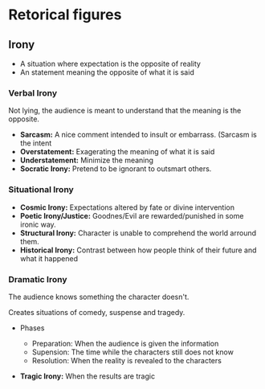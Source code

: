 # Retorical figures


## Irony

- A situation where expectation is the opposite of reality
- An statement meaning the opposite of what it is said


### Verbal Irony

Not lying, the audience is meant to understand that the meaning is the opposite.

- **Sarcasm:** A nice comment intended to insult or embarrass. (Sarcasm is the intent
- **Overstatement:** Exagerating the meaning of what it is said 
- **Understatement:** Minimize the meaning 
- **Socratic Irony:** Pretend to be ignorant to outsmart others.

### Situational Irony

- **Cosmic Irony:** Expectations altered by fate or divine intervention
- **Poetic Irony/Justice:** Goodnes/Evil are rewarded/punished in some ironic way.
- **Structural Irony:** Character is unable to comprehend the world arround them.
- **Historical Irony:** Contrast between how people think of their future and what it happened

### Dramatic Irony

The audience knows something the character doesn't.

Creates situations of comedy, suspense and tragedy.

- Phases
	- Preparation: When the audience is given the information
	- Supension: The time while the characters still does not know
	- Resolution: When the reality is revealed to the characters

- **Tragic Irony:** When the results are tragic




